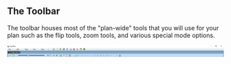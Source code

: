 ## The Toolbar

The toolbar houses most of the "plan-wide" tools that you will use for your plan such as the flip tools, zoom tools, and various special mode options.

![](./assets/The_Toolbar.png)